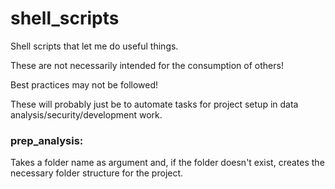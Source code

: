 # shell_scripts
Shell scripts that let me do useful things. 

These are not necessarily intended for the consumption of others!

Best practices may not be followed!

These will probably just be to automate tasks for project setup in data analysis/security/development work. 

### prep_analysis: 

Takes a folder name as argument and, if the folder doesn't exist, creates the necessary folder structure for the project. 
